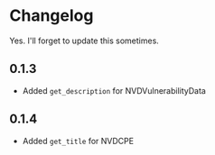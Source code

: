 # Changelog

Yes. I'll forget to update this sometimes.

## 0.1.3

- Added `get_description` for NVDVulnerabilityData

## 0.1.4

- Added `get_title` for NVDCPE
